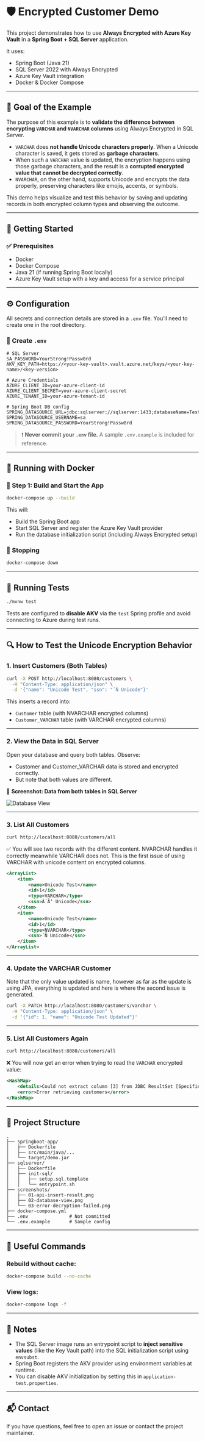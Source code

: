 # 🛡️ Encrypted Customer Demo

This project demonstrates how to use **Always Encrypted with Azure Key Vault** in a **Spring Boot + SQL Server** application.

It uses:

- Spring Boot (Java 21)
- SQL Server 2022 with Always Encrypted
- Azure Key Vault integration
- Docker & Docker Compose

---

## 🎯 Goal of the Example

The purpose of this example is to **validate the difference between encrypting `VARCHAR` and `NVARCHAR` columns** using Always Encrypted in SQL Server.

- `VARCHAR` does **not handle Unicode characters properly**. When a Unicode character is saved, it gets stored as **garbage characters**.
- When such a `VARCHAR` value is updated, the encryption happens using those garbage characters, and the result is a **corrupted encrypted value that cannot be decrypted correctly**.
- `NVARCHAR`, on the other hand, supports Unicode and encrypts the data properly, preserving characters like emojis, accents, or symbols.

This demo helps visualize and test this behavior by saving and updating records in both encrypted column types and observing the outcome.

---

## 🚀 Getting Started

### ✅ Prerequisites

- Docker
- Docker Compose
- Java 21 (if running Spring Boot locally)
- Azure Key Vault setup with a key and access for a service principal

---

## ⚙️ Configuration

All secrets and connection details are stored in a `.env` file. You’ll need to create one in the root directory.

### 🔐 Create `.env`

```env
# SQL Server
SA_PASSWORD=YourStrong!Passw0rd
AKV_KEY_PATH=https://<your-key-vault>.vault.azure.net/keys/<your-key-name>/<key-version>

# Azure Credentials
AZURE_CLIENT_ID=your-azure-client-id
AZURE_CLIENT_SECRET=your-azure-client-secret
AZURE_TENANT_ID=your-azure-tenant-id

# Spring Boot DB config
SPRING_DATASOURCE_URL=jdbc:sqlserver://sqlserver:1433;databaseName=TestDB;encrypt=true;trustServerCertificate=true;columnEncryptionSetting=Enabled;
SPRING_DATASOURCE_USERNAME=sa
SPRING_DATASOURCE_PASSWORD=YourStrong!Passw0rd
```

> ❗ **Never commit your `.env` file.** A sample `.env.example` is included for reference.

---

## 🐳 Running with Docker

### 🔨 Step 1: Build and Start the App

```bash
docker-compose up --build
```

This will:

- Build the Spring Boot app
- Start SQL Server and register the Azure Key Vault provider
- Run the database initialization script (including Always Encrypted setup)

### 🛑 Stopping

```bash
docker-compose down
```

---

## 🧪 Running Tests

```bash
./mvnw test
```

Tests are configured to **disable AKV** via the `test` Spring profile and avoid connecting to Azure during test runs.

---

## 🔍 How to Test the Unicode Encryption Behavior

### 1. Insert Customers (Both Tables)

```bash
curl -X POST http://localhost:8080/customers \
  -H "Content-Type: application/json" \
  -d '{"name": "Unicode Test", "ssn": "´Ñ Unicode"}'
```

This inserts a record into:
- `Customer` table (with NVARCHAR encrypted columns)
- `Customer_VARCHAR` table (with VARCHAR encrypted columns)

---

### 2. View the Data in SQL Server

Open your database and query both tables. Observe:

- Customer and Customer_VARCHAR data is stored and encrypted correctly.
- But note that both values are different.

📸 **Screenshot: Data from both tables in SQL Server**

![Database View](./screenshots/02-database-view.png)

---

### 3. List All Customers

```bash
curl http://localhost:8080/customers/all
```

✅ You will see two records with the different content. NVARCHAR handles it correctly meanwhile VARCHAR does not. This is the first issue of using VARCHAR with unicode content on encrypted columns.

```xml
<ArrayList>
    <item>
        <name>Unicode Test</name>
        <id>1</id>
        <type>VARCHAR</type>
        <ssn>Â´Ã‘ Unicode</ssn>
    </item>
    <item>
        <name>Unicode Test</name>
        <id>1</id>
        <type>NVARCHAR</type>
        <ssn>´Ñ Unicode</ssn>
    </item>
</ArrayList>
```
---

### 4. Update the VARCHAR Customer

Note that the only value updated is name, however as far as the update is using JPA, everything is updated and here is where the second issue is generated.

```bash
curl -X PATCH http://localhost:8080/customers/varchar \
  -H "Content-Type: application/json" \
  -d '{"id": 1, "name": "Unicode Test Updated"}'
```

---

### 5. List All Customers Again

```bash
curl http://localhost:8080/customers/all
```

❌ You will now get an error when trying to read the `VARCHAR` encrypted value:

```xml
<HashMap>
    <details>Could not extract column [3] from JDBC ResultSet [Specified ciphertext has an invalid authentication tag. ] [n/a]</details>
    <error>Error retrieving customers</error>
</HashMap>
```


---

## 📁 Project Structure

```
.
├── springboot-app/
│   ├── Dockerfile
│   ├── src/main/java/...
│   └── target/demo.jar
├── sqlserver/
│   ├── Dockerfile
│   ├── init-sql/
│   │   ├── setup.sql.template
│   │   └── entrypoint.sh
├── screenshots/
│   ├── 01-api-insert-result.png
│   ├── 02-database-view.png
│   └── 03-error-decryption-failed.png
├── docker-compose.yml
├── .env               # Not committed
└── .env.example       # Sample config
```

---

## 🧰 Useful Commands

### Rebuild without cache:

```bash
docker-compose build --no-cache
```

### View logs:

```bash
docker-compose logs -f
```

---

## 🧠 Notes

- The SQL Server image runs an entrypoint script to **inject sensitive values** (like the Key Vault path) into the SQL initialization script using `envsubst`.
- Spring Boot registers the AKV provider using environment variables at runtime.
- You can disable AKV initialization by setting this in `application-test.properties`.

---

## 📬 Contact

If you have questions, feel free to open an issue or contact the project maintainer.
